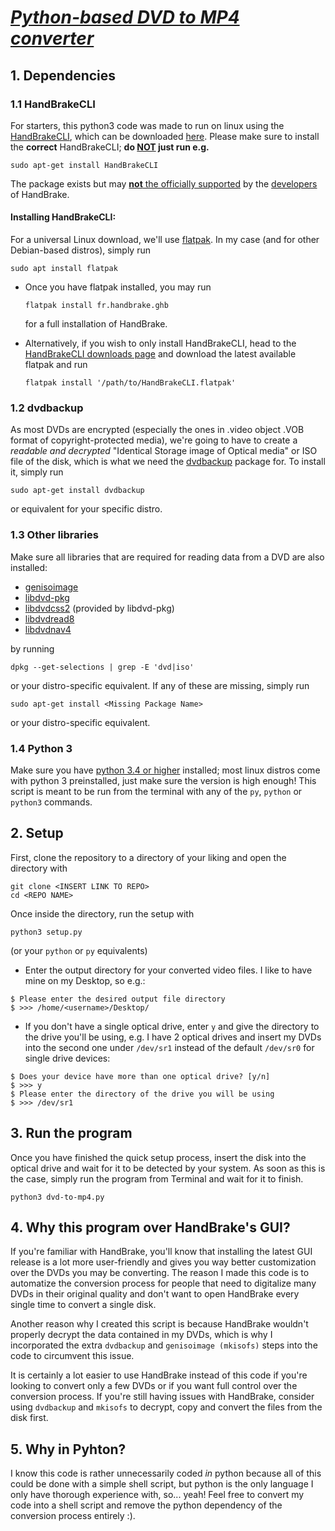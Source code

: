# *<u>Python-based DVD to MP4 converter</u>*

## 1. Dependencies
### 1.1 HandBrakeCLI
For starters, this python3 code was made to run on linux using the [HandBrakeCLI](https://handbrake.fr/docs/en/latest/cli/cli-options.html), which can be downloaded [here](https://handbrake.fr/downloads2.php). Please make sure to install the **correct** HandBrakeCLI; **do <u>NOT</u> just run e.g.**

```
sudo apt-get install HandBrakeCLI
```

The package exists but may [**not** the officially supported](https://handbrake.fr/downloads.php) by the [developers](https://github.com/HandBrake) of HandBrake.

#### Installing HandBrakeCLI:
For a universal Linux download, we'll use [flatpak](https://flatpak.org/). In my case (and for other Debian-based distros), simply run

```
sudo apt install flatpak
```

- Once you have flatpak installed, you may run

    `flatpak install fr.handbrake.ghb`

    for a full installation of HandBrake. 

- Alternatively, if you wish to only install HandBrakeCLI, head to the [HandBrakeCLI downloads page](https://handbrake.fr/downloads2.php) and download the latest available flatpak and run

    `flatpak install '/path/to/HandBrakeCLI.flatpak'`

### 1.2 dvdbackup
As most DVDs are encrypted (especially the ones in .video object .VOB format of copyright-protected media), we're going to have to create a *readable and decrypted* "Identical Storage image of Optical media" or ISO file of the disk, which is what we need the [dvdbackup](https://dvdbackup.sourceforge.net/) package for. To install it, simply run

```
sudo apt-get install dvdbackup
```

or equivalent for your specific distro.

### 1.3 Other libraries
Make sure all libraries that are required for reading data from a DVD are also installed:
- [genisoimage](https://packages.debian.org/sid/genisoimage)
- [libdvd-pkg](https://packages.debian.org/buster/libdvd-pkg)
- [libdvdcss2](https://packages.debian.org/buster/libdvdcss2) (provided by libdvd-pkg)
- [libdvdread8](https://packages.debian.org/unstable/libs/libdvdread8)
- [libdvdnav4](https://packages.debian.org/es/sid/libdvdnav4)

by running 
```
dpkg --get-selections | grep -E 'dvd|iso'
```

or your distro-specific equivalent. If any of these are missing, simply run
```
sudo apt-get install <Missing Package Name>
```
or your distro-specific equivalent.

### 1.4 Python 3
Make sure you have [python 3.4 or higher](https://www.python.org/downloads/) installed; most linux distros come with python 3 preinstalled, just make sure the version is high enough! This script is meant to be run from the terminal with any of the `py`, `python` or `python3` commands.

## 2. Setup
First, clone the repository to a directory of your liking and open the directory with

```
git clone <INSERT LINK TO REPO>
cd <REPO NAME>
```

Once inside the directory, run the setup with

```
python3 setup.py
```
(or your `python` or `py` equivalents)

- Enter the output directory for your converted video files. I like to have mine on my Desktop, so e.g.:
```
$ Please enter the desired output file directory
$ >>> /home/<username>/Desktop/
```

- If you don't have a single optical drive, enter `y` and give the directory to the drive you'll be using, e.g. I have 2 optical drives and insert my DVDs into the second one under `/dev/sr1` instead of the default `/dev/sr0` for single drive devices:
```
$ Does your device have more than one optical drive? [y/n]
$ >>> y
$ Please enter the directory of the drive you will be using
$ >>> /dev/sr1
```

## 3. Run the program
Once you have finished the quick setup process, insert the disk into the optical drive and wait for it to be detected by your system. As soon as this is the case, simply run the program from Terminal and wait for it to finish.
```
python3 dvd-to-mp4.py
```

## 4. Why this program over HandBrake's GUI?
If you're familiar with HandBrake, you'll know that installing the latest GUI release is a lot more user-friendly and gives you way better customization over the DVDs you may be converting. The reason I made this code is to automatize the conversion process for people that need to digitalize many DVDs in their original quality and don't want to open HandBrake every single time to convert a single disk.

Another reason why I created this script is because HandBrake wouldn't properly decrypt the data contained in my DVDs, which is why I incorporated the extra `dvdbackup` and `genisoimage (mkisofs)` steps into the code to circumvent this issue.

It is certainly a lot easier to use HandBrake instead of this code if you're looking to convert only a few DVDs or if you want full control over the conversion process. If you're still having issues with HandBrake, consider using `dvdbackup` and `mkisofs` to decrypt, copy and convert the files from the disk first.

## 5. Why in Pyhton?
I know this code is rather unnecessarily coded *in* python because all of this could be done with a simple shell script, but python is the only language I only have thorough experience with, so... yeah! Feel free to convert my code into a shell script and remove the python dependency of the conversion process entirely :). 